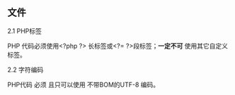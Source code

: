 ## 文件

2.1 PHP标签

PHP 代码必须使用&lt;?php ?&gt; 长标签或&lt;?= ?&gt;段标签；**一定不可** 使用其它自定义标签。

2.2 字符编码

PHP代码 必须 且只可以使用 不带BOM的UTF-8 编码。

